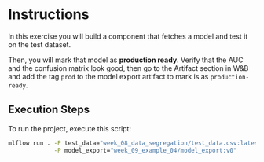 # Instructions
In this exercise you will build a component that fetches a model and test it on the test dataset.

Then, you will mark that model as **production ready**. Verify that the AUC and the confusion matrix look good, then go to the Artifact section in W&B and add the tag `prod` to the model export artifact to mark is as `production-ready`.

## Execution Steps

To run the project, execute this script:

```bash
mlflow run . -P test_data="week_08_data_segregation/test_data.csv:latest" \
             -P model_export="week_09_example_04/model_export:v0"
```
